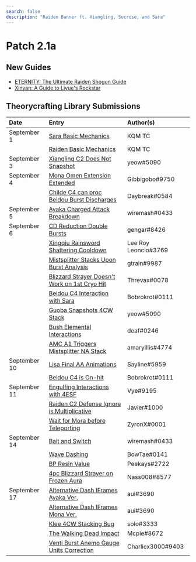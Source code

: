 ```yaml
---
search: false
description: "Raiden Banner ft. Xiangling, Sucrose, and Sara"
---
```


# Patch 2.1a

## New Guides

* [ETERNITY: The Ultimate Raiden Shogun Guide](https://keqingmains.com/raiden/)
* [Xinyan: A Guide to Liyue's Rockstar](https://keqingmains.com/xinyan/)

## Theorycrafting Library Submissions

| Date         | Entry                                                                                                                            | Author\(s\)           |
| :----------- | :------------------------------------------------------------------------------------------------------------------------------- | :-------------------- |
| September 1  | [Sara Basic Mechanics](/evidence/characters/electro/kujou-sara#basic-mechanics)                                                  | KQM TC                |
|              | [Raiden Basic Mechanics](/evidence/characters/electro/raiden-shogun#basic-mechanic-findings)                                     | KQM TC                |
| September 3  | [Xiangling C2 Does Not Snapshot](/evidence/characters/pyro/xiangling#xiangling-c2-does-not-snapshot)                             | yeow\#5090            |
| September 4  | [Mona Omen Extension Extended](/evidence/characters/hydro/mona#mona-omen-extension-extended)                                     | Gibbigobo\#9750       |
|              | [Childe C4 can proc Beidou Burst Discharges](/evidence/characters/hydro/tartaglia#childe-c4-can-proc-beidou-q)                   | Daybreak\#0584        |
| September 5  | [Ayaka Charged Attack Breakdown](/evidence/characters/cryo/kamisato-ayaka#ayaka-ca-conclusion)                                   | wiremash\#0433        |
| September 6  | [CD Reduction Double Bursts](/evidence/combat-mechanics/cooldowns#cd-reduction-double-bursts)                                    | gengar\#8426          |
|              | [Xingqiu Rainsword Shattering Cooldown](/evidence/characters/hydro/xingqiu#xq-rain-sword-shattering-cooldown)                    | Lee Roy Leoncio\#3769 |
|              | [Mistsplitter Stacks Upon Burst Analysis](/evidence/equipment/weapons#mistsplitters-stacks-upon-burst-usage)                     | gtrain\#9987          |
|              | [Blizzard Strayer Doesn't Work on 1st Cryo Hit](/evidence/equipment/artifacts#blizzard-strayer-does-not-work-on-1st-cryo-hit)    | Threvax\#0078         |
|              | [Beidou C4 Interaction with Sara](/evidence/characters/electro/beidou#beidou-c4-interaction-with-sara)                           | Bobrokrot\#0111       |
|              | [Guoba Snapshots 4CW Stack](/evidence/characters/pyro/xiangling#guoba-snapshots-cw-stack)                                        | yeow\#5090            |
|              | [Bush Elemental Interactions](/evidence/general-mechanics/overworld#bush-elemental-interaction)                                  | deaf\#0246            |
|              | [AMC A1 Triggers Mistsplitter NA Stack](/evidence/characters/anemo/traveler-anemo#anemo-traveler-triggers-mistsplitter-na-stack) | amaryillis\#4774      |
| September 10 | [Lisa Final AA Animations](/evidence/characters/electro/lisa#lisa-final-aa-has-two-different-animations)                         | Sayline\#5959         |
|              | [Beidou C4 is On-hit](/evidence/characters/electro/beidou#beidou-c4-is-on-hit-not-damage)                                        | Bobrokrot\#0111       |
| September 11 | [Engulfing Interactions with 4ESF](/evidence/equipment/weapons#4-esf-interractions)                                              | Vye\#9195             |
|              | [Raiden C2 Defense Ignore is Multiplicative](/evidence/characters/electro/raiden-shogun#c2-defense-ignore-is-multiplicative)     | Javier\#1000          |
|              | [Wait for Mora before Teleporting](/evidence/general-mechanics/lifeskills#wait-for-mora-before-tp)                               | ZyronX\#0001          |
| September 14 | [Bait and Switch](/evidence/general-mechanics/lifeskills#bait-and-switch)                                                        | wiremash\#0433        |
|              | [Wave Dashing](/evidence/combat-mechanics/tech/glide-cancel#wave-dashing)                                                        | BowTae\#0141          |
|              | [BP Resin Value](/evidence/general-mechanics/lifeskills#bp-resin-value)                                                          | Peekays\#2722         |
|              | [4pc Blizzard Strayer on Frozen Aura](/evidence/equipment/artifacts#4-piece-blizzard-strayer-on-frozen-aura)                         | Nass008\#8577         |
| September 17 | [Alternative Dash IFrames Ayaka Ver.](/evidence/characters/cryo/kamisato-ayaka#ayaka-dash-iframe)                                | aui\#3690             |
|              | [Alternative Dash IFrames Mona Ver.](/evidence/characters/hydro/mona#mona-dash-iframe)                                           | aui\#3690             |
|              | [Klee 4CW Stacking Bug](/evidence/characters/pyro/klee#klee-4cw-3-stacks)                                                        | solo\#3333            |
|              | [The Walking Dead Impact](/evidence/general-mechanics/lifeskills#the-walking-dead-impact)                                        | Mcpie\#8672           |
|              | [Venti Burst Anemo Gauge Units Correction](/evidence/characters/anemo/venti#venti-burst-anemo-gauge-units)                       | Charliex3000\#9403    |
